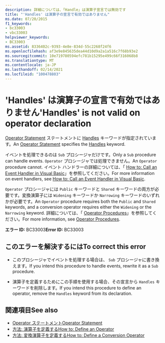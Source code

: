 ```yaml
---
description: 詳細については、「Handle」は演算子宣言では無効です
title: "'Handles' は演算子の宣言で有効ではありません"
ms.date: 07/20/2015
f1_keywords:
- bc33003
- vbc33003
helpviewer_keywords:
- BC33003
ms.assetid: 8336402c-9393-4e8e-834d-55c2268f24f6
ms.openlocfilehash: af3e9e845635dea44d10d9a2a1a516c7f68b93e2
ms.sourcegitcommit: 10e719780594efc781b15295e499c66f316068b8
ms.translationtype: MT
ms.contentlocale: ja-JP
ms.lasthandoff: 02/14/2021
ms.locfileid: "100478803"
---
```

# <a name="handles-is-not-valid-on-operator-declaration"></a><span data-ttu-id="1c6c2-103">'Handles' は演算子の宣言で有効ではありません</span><span class="sxs-lookup"><span data-stu-id="1c6c2-103">'Handles' is not valid on operator declaration</span></span>

<span data-ttu-id="1c6c2-104">[Operator Statement](../language-reference/statements/operator-statement.md) ステートメントに [Handles](../language-reference/statements/handles-clause.md) キーワードが指定されています。</span><span class="sxs-lookup"><span data-stu-id="1c6c2-104">An [Operator Statement](../language-reference/statements/operator-statement.md) specifies the [Handles](../language-reference/statements/handles-clause.md) keyword.</span></span>  
  
 <span data-ttu-id="1c6c2-105">イベントを処理できるのは `Sub` プロシージャだけです。</span><span class="sxs-lookup"><span data-stu-id="1c6c2-105">Only a `Sub` procedure can handle events.</span></span> <span data-ttu-id="1c6c2-106">`Operator` プロシージャでは処理できません。</span><span class="sxs-lookup"><span data-stu-id="1c6c2-106">An `Operator` procedure cannot.</span></span> <span data-ttu-id="1c6c2-107">イベント ハンドラーの詳細については、「 [How to: Call an Event Handler in Visual Basic](../programming-guide/language-features/procedures/how-to-call-an-event-handler.md)」を参照してください。</span><span class="sxs-lookup"><span data-stu-id="1c6c2-107">For more information on event handlers, see [How to: Call an Event Handler in Visual Basic](../programming-guide/language-features/procedures/how-to-call-an-event-handler.md).</span></span>  
  
 <span data-ttu-id="1c6c2-108">`Operator` プロシージャには `Public` キーワードと `Shared` キーワードの両方が必要です。変換演算子には `Widening` キーワードか `Narrowing` キーワードのいずれかが必要です。</span><span class="sxs-lookup"><span data-stu-id="1c6c2-108">An `Operator` procedure requires both the `Public` and `Shared` keywords, and a conversion operator requires either the `Widening` or the `Narrowing` keyword.</span></span> <span data-ttu-id="1c6c2-109">詳細については、「 [Operator Procedures](../programming-guide/language-features/procedures/operator-procedures.md)」を参照してください。</span><span class="sxs-lookup"><span data-stu-id="1c6c2-109">For more information, see [Operator Procedures](../programming-guide/language-features/procedures/operator-procedures.md).</span></span>  
  
 <span data-ttu-id="1c6c2-110">**エラー ID:** BC33003</span><span class="sxs-lookup"><span data-stu-id="1c6c2-110">**Error ID:** BC33003</span></span>  
  
## <a name="to-correct-this-error"></a><span data-ttu-id="1c6c2-111">このエラーを解決するには</span><span class="sxs-lookup"><span data-stu-id="1c6c2-111">To correct this error</span></span>  
  
- <span data-ttu-id="1c6c2-112">このプロシージャでイベントを処理する場合は、 `Sub` プロシージャに書き換えます。</span><span class="sxs-lookup"><span data-stu-id="1c6c2-112">If you intend this procedure to handle events, rewrite it as a `Sub` procedure.</span></span>  
  
- <span data-ttu-id="1c6c2-113">演算子を定義するためにこの手順を使用する場合、その宣言から `Handles` キーワードを削除します。</span><span class="sxs-lookup"><span data-stu-id="1c6c2-113">If you intend this procedure to define an operator, remove the `Handles` keyword from its declaration.</span></span>  
  
## <a name="see-also"></a><span data-ttu-id="1c6c2-114">関連項目</span><span class="sxs-lookup"><span data-stu-id="1c6c2-114">See also</span></span>

- [<span data-ttu-id="1c6c2-115">Operator ステートメント</span><span class="sxs-lookup"><span data-stu-id="1c6c2-115">Operator Statement</span></span>](../language-reference/statements/operator-statement.md)
- [<span data-ttu-id="1c6c2-116">方法: 演算子を定義する</span><span class="sxs-lookup"><span data-stu-id="1c6c2-116">How to: Define an Operator</span></span>](../programming-guide/language-features/procedures/how-to-define-an-operator.md)
- [<span data-ttu-id="1c6c2-117">方法: 変換演算子を定義する</span><span class="sxs-lookup"><span data-stu-id="1c6c2-117">How to: Define a Conversion Operator</span></span>](../programming-guide/language-features/procedures/how-to-define-a-conversion-operator.md)
